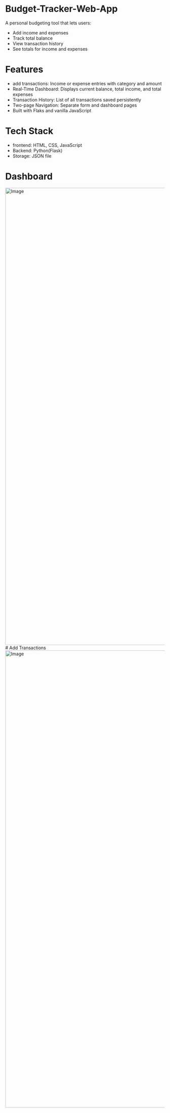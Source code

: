 # Budget-Tracker-Web-App
A personal budgeting tool that lets users:
- Add income and expenses
- Track total balance
- View transaction history
- See totals for income and expenses
# Features
- add transactions: Income or expense entries with category and amount
- Real-Time Dashboard: Displays current balance, total income, and total expenses
- Transaction History: List of all transactions saved persistently
- Two-page Navigation: Separate form and dashboard pages
- Built with Flaks and vanilla JavaScript
# Tech Stack
- frontend: HTML, CSS, JavaScript
- Backend: Python(Flask)
- Storage: JSON file
# Dashboard
<img width="1440" alt="Image" src="https://github.com/user-attachments/assets/d5383296-5a01-49c0-a78c-b69024e3f51e" />
# Add Transactions
<img width="1440" alt="Image" src="https://github.com/user-attachments/assets/9403ae27-aac7-4bcf-a7eb-9deac75d0b7a" />
